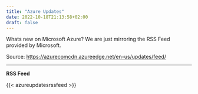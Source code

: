 ```yaml
---
title: "Azure Updates"
date: 2022-10-18T21:13:58+02:00
draft: false
---
```


Whats new on Microsoft Azure? We are just mirroring the RSS Feed provided by Microsoft.

Source: <https://azurecomcdn.azureedge.net/en-us/updates/feed/>

***

**RSS Feed**

{{< azureupdatesrssfeed >}}
